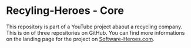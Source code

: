 # Recyling-Heroes - Core

This repository is part of a YouTube project abaout a recycling company. This is on of three repositories on GitHub. You can find more informations on the landing page for the project on [Software-Heroes.com](https://software-heroes.com/en/recycling-heroes).

